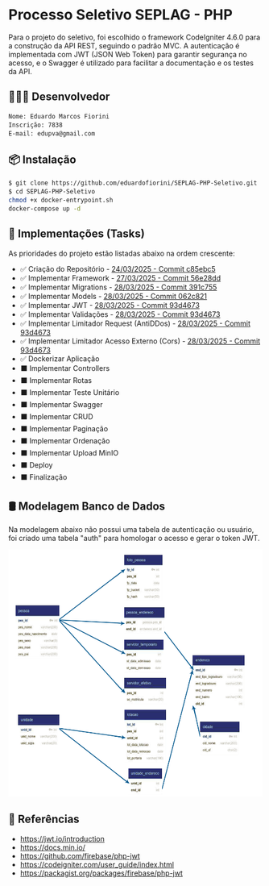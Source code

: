 # Processo Seletivo SEPLAG - PHP

Para o projeto do seletivo, foi escolhido o framework CodeIgniter 4.6.0 para a construção da API REST, seguindo o padrão MVC. A autenticação é implementada com JWT (JSON Web Token) para garantir segurança no acesso, e o Swagger é utilizado para facilitar a documentação e os testes da API.

## 👨🏻‍💻 Desenvolvedor

```sh
Nome: Eduardo Marcos Fiorini
Inscrição: 7838
E-mail: edupva@gmail.com
```

## 📦 Instalação

```sh
$ git clone https://github.com/eduardofiorini/SEPLAG-PHP-Seletivo.git
$ cd SEPLAG-PHP-Seletivo
chmod +x docker-entrypoint.sh
docker-compose up -d
```

## 📌 Implementações (Tasks)

As prioridades do projeto estão listadas abaixo na ordem crescente: 

- ✅ Criação do Repositório - [24/03/2025 - Commit c85ebc5](https://github.com/eduardofiorini/SEPLAG-PHP-Seletivo/commit/c85ebc56a261e3be241ca21432f6d19f9fa1737a)
- ✅ Implementar Framework - [27/03/2025 - Commit 56e28dd](https://github.com/eduardofiorini/SEPLAG-PHP-Seletivo/commit/56e28ddfdb82723cdf6d95bbc6293ab499f17180)
- ✅ Implementar Migrations - [28/03/2025 - Commit 391c755](https://github.com/eduardofiorini/SEPLAG-PHP-Seletivo/commit/391c7559033100ebb184d32f5dfe207d397d552a)
- ✅ Implementar Models - [28/03/2025 - Commit 062c821](https://github.com/eduardofiorini/SEPLAG-PHP-Seletivo/commit/062c8216479abaf8a969ca7dc8e2f6931a2b2761)
- ✅ Implementar JWT - [28/03/2025 - Commit 93d4673](https://github.com/eduardofiorini/SEPLAG-PHP-Seletivo/commit/93d467390f6db8019df8e1fe88b53aa85ac872f1)
- ✅ Implementar Validações - [28/03/2025 - Commit 93d4673](https://github.com/eduardofiorini/SEPLAG-PHP-Seletivo/commit/93d467390f6db8019df8e1fe88b53aa85ac872f1)
- ✅ Implementar Limitador Request (AntiDDos) - [28/03/2025 - Commit 93d4673](https://github.com/eduardofiorini/SEPLAG-PHP-Seletivo/commit/93d467390f6db8019df8e1fe88b53aa85ac872f1)
- ✅ Implementar Limitador Acesso Externo (Cors) - [28/03/2025 - Commit 93d4673](https://github.com/eduardofiorini/SEPLAG-PHP-Seletivo/commit/93d467390f6db8019df8e1fe88b53aa85ac872f1)
- ✅ Dockerizar Aplicação
- ⬛ Implementar Controllers
- ⬛ Implementar Rotas
- ⬛ Implementar Teste Unitário
- ⬛ Implementar Swagger
- ⬛ Implementar CRUD
- ⬛ Implementar Paginação
- ⬛ Implementar Ordenação
- ⬛ Implementar Upload MinIO
- ⬛ Deploy
- ⬛ Finalização

## 🛢️ Modelagem Banco de Dados

Na modelagem abaixo não possui uma tabela de autenticação ou usuário, foi criado uma tabela "auth" para homologar o acesso e gerar o token JWT.

![Screenshot](diagrama.png)

## 📖 Referências

* <https://jwt.io/introduction>
* <https://docs.min.io/>
* <https://github.com/firebase/php-jwt>
* <https://codeigniter.com/user_guide/index.html>
* <https://packagist.org/packages/firebase/php-jwt>